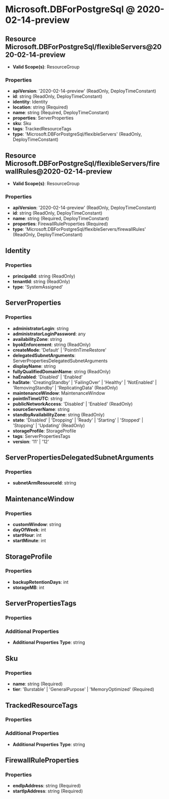 # Microsoft.DBForPostgreSql @ 2020-02-14-preview

## Resource Microsoft.DBForPostgreSql/flexibleServers@2020-02-14-preview
* **Valid Scope(s)**: ResourceGroup
### Properties
* **apiVersion**: '2020-02-14-preview' (ReadOnly, DeployTimeConstant)
* **id**: string (ReadOnly, DeployTimeConstant)
* **identity**: Identity
* **location**: string (Required)
* **name**: string (Required, DeployTimeConstant)
* **properties**: ServerProperties
* **sku**: Sku
* **tags**: TrackedResourceTags
* **type**: 'Microsoft.DBForPostgreSql/flexibleServers' (ReadOnly, DeployTimeConstant)

## Resource Microsoft.DBForPostgreSql/flexibleServers/firewallRules@2020-02-14-preview
* **Valid Scope(s)**: ResourceGroup
### Properties
* **apiVersion**: '2020-02-14-preview' (ReadOnly, DeployTimeConstant)
* **id**: string (ReadOnly, DeployTimeConstant)
* **name**: string (Required, DeployTimeConstant)
* **properties**: FirewallRuleProperties (Required)
* **type**: 'Microsoft.DBForPostgreSql/flexibleServers/firewallRules' (ReadOnly, DeployTimeConstant)

## Identity
### Properties
* **principalId**: string (ReadOnly)
* **tenantId**: string (ReadOnly)
* **type**: 'SystemAssigned'

## ServerProperties
### Properties
* **administratorLogin**: string
* **administratorLoginPassword**: any
* **availabilityZone**: string
* **byokEnforcement**: string (ReadOnly)
* **createMode**: 'Default' | 'PointInTimeRestore'
* **delegatedSubnetArguments**: ServerPropertiesDelegatedSubnetArguments
* **displayName**: string
* **fullyQualifiedDomainName**: string (ReadOnly)
* **haEnabled**: 'Disabled' | 'Enabled'
* **haState**: 'CreatingStandby' | 'FailingOver' | 'Healthy' | 'NotEnabled' | 'RemovingStandby' | 'ReplicatingData' (ReadOnly)
* **maintenanceWindow**: MaintenanceWindow
* **pointInTimeUTC**: string
* **publicNetworkAccess**: 'Disabled' | 'Enabled' (ReadOnly)
* **sourceServerName**: string
* **standbyAvailabilityZone**: string (ReadOnly)
* **state**: 'Disabled' | 'Dropping' | 'Ready' | 'Starting' | 'Stopped' | 'Stopping' | 'Updating' (ReadOnly)
* **storageProfile**: StorageProfile
* **tags**: ServerPropertiesTags
* **version**: '11' | '12'

## ServerPropertiesDelegatedSubnetArguments
### Properties
* **subnetArmResourceId**: string

## MaintenanceWindow
### Properties
* **customWindow**: string
* **dayOfWeek**: int
* **startHour**: int
* **startMinute**: int

## StorageProfile
### Properties
* **backupRetentionDays**: int
* **storageMB**: int

## ServerPropertiesTags
### Properties
### Additional Properties
* **Additional Properties Type**: string

## Sku
### Properties
* **name**: string (Required)
* **tier**: 'Burstable' | 'GeneralPurpose' | 'MemoryOptimized' (Required)

## TrackedResourceTags
### Properties
### Additional Properties
* **Additional Properties Type**: string

## FirewallRuleProperties
### Properties
* **endIpAddress**: string (Required)
* **startIpAddress**: string (Required)

